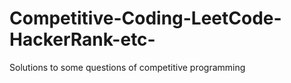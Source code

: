 # Competitive-Coding-LeetCode-HackerRank-etc-
Solutions to some questions of competitive programming 
